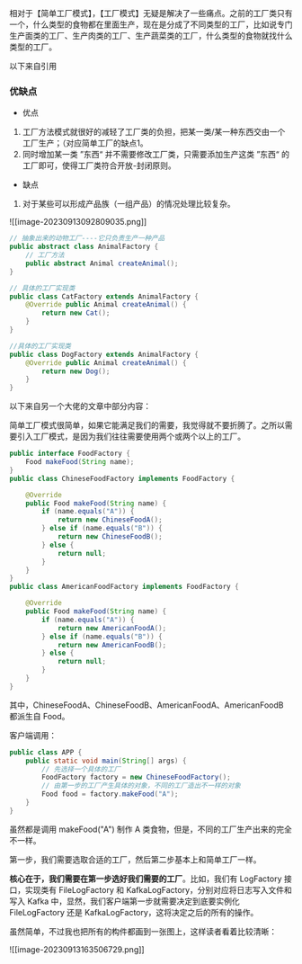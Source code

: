 
相对于【简单工厂模式】，【工厂模式】无疑是解决了一些痛点。之前的工厂类只有一个，什么类型的食物都在里面生产，现在是分成了不同类型的工厂，比如说专门生产面类的工厂、生产肉类的工厂、生产蔬菜类的工厂，什么类型的食物就找什么类型的工厂。

以下来自引用
### **优缺点**

- 优点

1. 工厂方法模式就很好的减轻了工厂类的负担，把某一类/某一种东西交由一个工厂生产；（对应简单工厂的缺点1。
2. 同时增加某一类 ”东西“ 并不需要修改工厂类，只需要添加生产这类 ”东西“ 的工厂即可，使得工厂类符合开放-封闭原则。

- 缺点

1. 对于某些可以形成产品族（一组产品）的情况处理比较复杂。

![[image-20230913092809035.png]]

```java
// 抽象出来的动物工厂----它只负责生产一种产品
public abstract class AnimalFactory {
    // 工厂方法
    public abstract Animal createAnimal();
}

// 具体的工厂实现类 
public class CatFactory extends AnimalFactory { 
    @Override public Animal createAnimal() { 
        return new Cat(); 
    } 
}

//具体的工厂实现类 
public class DogFactory extends AnimalFactory { 
    @Override public Animal createAnimal() { 
        return new Dog(); 
    } 
}
```


以下来自另一个大佬的文章中部分内容：

简单工厂模式很简单，如果它能满足我们的需要，我觉得就不要折腾了。之所以需要引入工厂模式，是因为我们往往需要使用两个或两个以上的工厂。

```java
public interface FoodFactory {
    Food makeFood(String name);
}
public class ChineseFoodFactory implements FoodFactory {

    @Override
    public Food makeFood(String name) {
        if (name.equals("A")) {
            return new ChineseFoodA();
        } else if (name.equals("B")) {
            return new ChineseFoodB();
        } else {
            return null;
        }
    }
}
public class AmericanFoodFactory implements FoodFactory {

    @Override
    public Food makeFood(String name) {
        if (name.equals("A")) {
            return new AmericanFoodA();
        } else if (name.equals("B")) {
            return new AmericanFoodB();
        } else {
            return null;
        }
    }
}
```

其中，ChineseFoodA、ChineseFoodB、AmericanFoodA、AmericanFoodB 都派生自 Food。

客户端调用：

```java
public class APP {
    public static void main(String[] args) {
        // 先选择一个具体的工厂
        FoodFactory factory = new ChineseFoodFactory();
        // 由第一步的工厂产生具体的对象，不同的工厂造出不一样的对象
        Food food = factory.makeFood("A");
    }
}
```

虽然都是调用 makeFood("A") 制作 A 类食物，但是，不同的工厂生产出来的完全不一样。

第一步，我们需要选取合适的工厂，然后第二步基本上和简单工厂一样。

**核心在于，我们需要在第一步选好我们需要的工厂**。比如，我们有 LogFactory 接口，实现类有 FileLogFactory 和 KafkaLogFactory，分别对应将日志写入文件和写入 Kafka 中，显然，我们客户端第一步就需要决定到底要实例化 FileLogFactory 还是 KafkaLogFactory，这将决定之后的所有的操作。

虽然简单，不过我也把所有的构件都画到一张图上，这样读者看着比较清晰：


![[image-20230913163506729.png]]

